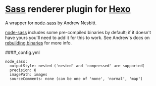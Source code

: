 [Sass] renderer plugin for [Hexo]
=================================

A wrapper for [node-sass] by Andrew Nesbitt.

[node-sass] includes some pre-compiled binaries by default; if it doesn't have
yours you'll need to add it for this to work. See Andrew's docs on [rebuilding
binaries] for more info.

####_config.yml
```
node_sass:
  outputStyle: nested ('nested' and 'compressed' are supported)
  precision: 8
  imagePath: images
  sourceComments: none (can be one of 'none', 'normal', 'map')
```

[Hexo]:                         http://zespia.tw/hexo
[SASS]:                         http://sass-lang.com/
[node-sass]:                    https://github.com/andrew/node-sass
[rebuilding binaries]:          https://github.com/andrew/node-sass#rebuilding-binaries
[issue filed]:                  https://github.com/andrew/node-sass/issues/54
[written as Ruby extensions]:   https://github.com/chriseppstein/compass/tree/stable/lib/compass/sass_extensions

